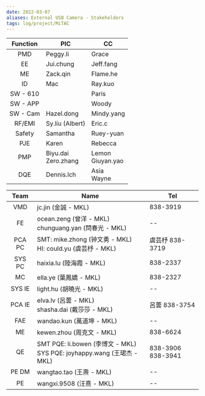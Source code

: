 ```yaml
---
date: 2022-03-07
aliases: External USB Camera - Stakeholders
tags: log/project/MiTAC
---
```



|Function|PIC|CC|
|:--:|--|--|
|PMD|Peggy.li |Grace|
|EE|Jui.chung |Jeff.fang|
|ME|Zack.qin|Flame.he|
|ID|Mac |Ray.kuo|
|SW - 610||Paris|
|SW - APP||Woody|
|SW - Cam|Hazel.dong|Mindy.yang|
|RF/EMI|Sy.liu (Albert) |Eric.c|
|Safety|Samantha|Ruey-yuan|
|PJE|Karen|Rebecca|
|PMP|Biyu.dai<br>Zero.zhang |Lemon<br>Giuyan.yao|
|DQE|Dennis.lch|Asia<br>Wayne|

|Team|Name|Tel|
|:--:|--|--|
|VMD|jc.jin (金誠 - MKL)|838-3919|
|FE|ocean.zeng (曾洋 - MKL) <br> chunguang.yan (閆春光 - MKL)|--|
|PCA PC|SMT: mike.zhong (钟文勇 - MKL) <br>HI: could.yu (虞芸杼 - MKL)|虞芸杼 838-3719|
|SYS PC|haixia.lu (陸海霞 - MKL)|838-2337|
|MC|ella.ye (葉鳳嬌 - MKL)|838-2327|
|SYS IE|light.hu (胡曉光 - MKL)|--|
|PCA IE|elva.lv (呂蕓 - MKL) <br>shasha.dai (戴莎莎 - MKL)|呂蕓 838-3754|
|FAE|wandao.kun (萬道坤 - MKL)|--|
|ME|kewen.zhou (周克文 - MKL)|838-6624|
|QE|SMT PQE: li.bowen (李博文 - MKL)  <br> SYS PQE: joyhappy.wang (王珺杰 - MKL)|838-3906 <br> 838-3941|
|PE DM|wangtao.tao (王燾 - MKL)|--|
|PE|wangxi.9508 (汪熹 - MKL)|--|